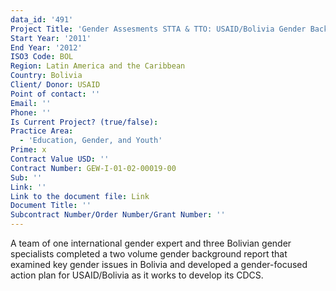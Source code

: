 ```yaml
---
data_id: '491'
Project Title: 'Gender Assesments STTA & TTO: USAID/Bolivia Gender Background Report (TDY 108)'
Start Year: '2011'
End Year: '2012'
ISO3 Code: BOL
Region: Latin America and the Caribbean
Country: Bolivia
Client/ Donor: USAID
Point of contact: ''
Email: ''
Phone: ''
Is Current Project? (true/false): 
Practice Area:
  - 'Education, Gender, and Youth'
Prime: x
Contract Value USD: ''
Contract Number: GEW-I-01-02-00019-00
Sub: ''
Link: ''
Link to the document file: Link
Document Title: ''
Subcontract Number/Order Number/Grant Number: ''
---
```


A team of one international gender expert and three Bolivian gender specialists completed a two volume gender background report that examined key gender issues in Bolivia and developed a gender-focused action plan for USAID/Bolivia as it works to develop its CDCS.